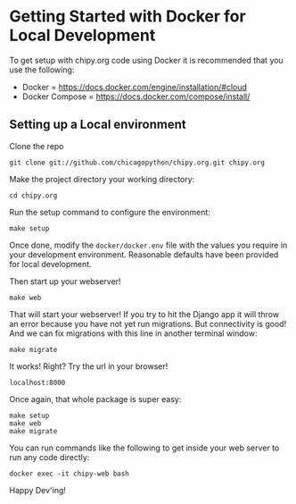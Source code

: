 Getting Started with Docker for Local Development
============

To get setup with chipy.org code using Docker it is recommended that you use the following:

 * Docker = https://docs.docker.com/engine/installation/#cloud
 * Docker Compose = https://docs.docker.com/compose/install/

Setting up a Local environment
------------------------------

Clone the repo

    git clone git://github.com/chicagopython/chipy.org.git chipy.org

Make the project directory your working directory:

    cd chipy.org

Run the setup command to configure the environment:

    make setup

Once done, modify the `docker/docker.env` file with the values you require in
your development environment. Reasonable defaults have been provided for local
development.

Then start up your webserver!

    make web

That will start your webserver! If you try to hit the Django app it will throw
an error because you have not yet run migrations. But connectivity is good! And
we can fix migrations with this line in another terminal window:

    make migrate

It works! Right? Try the url in your browser!

    localhost:8000

Once again, that whole package is super easy:

    make setup
    make web
    make migrate

You can run commands like the following to get inside your web server to run any code directly:

    docker exec -it chipy-web bash

Happy Dev'ing!
